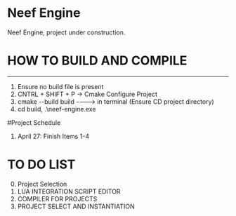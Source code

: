 # Neef Engine
 Neef Engine, project under construction.

# HOW TO BUILD AND COMPILE
--------------------------
1) Ensure no build file is present
2) CNTRL + SHIFT + P -> Cmake Configure Project
3) cmake --build build ----> in terminal (Ensure CD project directory)
4) cd build, .\neef-engine.exe

#Project Schedule
1) April 27: Finish Items 1-4

# TO DO LIST
0) Project Selection
1) LUA INTEGRATION SCRIPT EDITOR
2) COMPILER FOR PROJECTS
3) PROJECT SELECT AND INSTANTIATION
